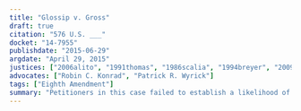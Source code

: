 ```yaml
---
title: "Glossip v. Gross"
draft: true
citation: "576 U.S. ___"
docket: "14-7955"
publishdate: "2015-06-29"
argdate: "April 29, 2015"
justices: ["2006alito", "1991thomas", "1986scalia", "1994breyer", "2009sotomayor"]
advocates: ["Robin C. Konrad", "Patrick R. Wyrick"]
tags: ["Eighth Amendment"]
summary: "Petitioners in this case failed to establish a likelihood of success on the merits of their claim that the use of midazolam violates the Eighth Amendment, as required to succeed on a motion for a preliminary injunction."
---
```


